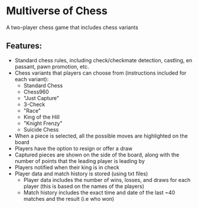 # Multiverse of Chess

A two-player chess game that includes chess variants

## Features:
* Standard chess rules, including check/checkmate detection, castling, en passant, pawn promotion, etc.
* Chess variants that players can choose from (instructions included for each variant):
  * Standard Chess
  * Chess960
  * "Just Capture"
  * 3-Check
  * "Race"
  * King of the Hill
  * "Knight Frenzy"
  * Suicide Chess
* When a piece is selected, all the possible moves are highlighted on the board
* Players have the option to resign or offer a draw
* Captured pieces are shown on the side of the board, along with the number of points that the leading player is leading by
* Players notified when their king is in check
* Player data and match history is stored (using txt files)
  * Player data includes the number of wins, losses, and draws for each player (this is based on the names of the players)
  * Match history includes the exact time and date of the last ~40 matches and the result (i.e who won)
